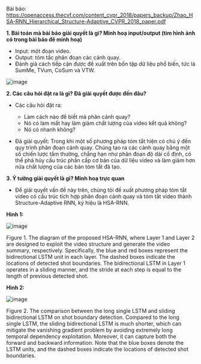 Bài báo: https://openaccess.thecvf.com/content_cvpr_2018/papers_backup/Zhao_HSA-RNN_Hierarchical_Structure-Adaptive_CVPR_2018_paper.pdf

**1. Bài toán mà bài báo giải quyết là gì? Minh hoạ input/output (tìm hình ảnh có trong bài báo để minh hoạ)**

- Input: một đoạn video.
- Output: tóm tắc phân đoạn các cảnh quay.
- Đánh giá cách tiếp cận được đề xuất trên bốn tập dữ liệu phổ biến, tức là SumMe, TVum, CoSum và VTW.

![image](https://user-images.githubusercontent.com/80680544/118486219-8d861a80-b743-11eb-9dd3-21c23eb206c1.png)

**2. Các câu hỏi đặt ra là gì? Đã giải quyết được đến đâu?**
- Các câu hỏi đặt ra:
    - Làm cách nào để biết mà phân cảnh quay?
    - Nó có làm mất hay làm giảm chất lượng của video kết quả không?
    - Nó có nhanh không?
 
- Đã giải quyết: Trong khi một số phương pháp tóm tắt hiện có chú ý đến quy trình phân đoạn cảnh quay. Chúng tạo ra các cảnh quay bằng một số chiến lược tầm thường, chẳng hạn như phân đoạn độ dài cố định, có thể phá hủy cấu trúc phân cấp cơ bản của dữ liệu video và làm giảm hơn nữa chất lượng của các bản tóm tắt đã tạo.

**3. Ý tưởng giải quyết là gì? Minh hoạ trực quan**
- Để giải quyết vấn đề này trên, chúng tôi đề xuất phương pháp tóm tắt video có cấu trúc tích hợp phân đoạn cảnh quay và tóm tắt video thành Structure-Adaptive RNN, ký hiệu là HSA-RNN.

**Hình 1:**

![image](https://user-images.githubusercontent.com/80680544/118486219-8d861a80-b743-11eb-9dd3-21c23eb206c1.png)

Figure 1. The diagram of the proposed HSA-RNN, where Layer 1
and Layer 2 are designed to exploit the video structure and generate the video summary, respectively. Specifically, the blue and red
boxes represent the bidirectional LSTM unit in each layer. The
dashed boxes indicate the locations of detected shot boundaries.
The bidirectional LSTM in Layer 1 operates in a sliding manner,
and the stride at each step is equal to the length of previous detected shot.

**Hình 2:**

![image](https://user-images.githubusercontent.com/80680544/118488118-9d9ef980-b745-11eb-9bc6-26efc1aaeb68.png)

Figure 2. The comparison between the long single LSTM and sliding bidirectional LSTM on shot boundary detection. Compared to  the long single LSTM, the sliding bidirectional LSTM is much shorter, which can mitigate the vanishing gradient problem by avoiding  extremely long temporal dependency exploitation. Moreover, it can capture both the forward and backward information. Note that the blue  boxes denote the LSTM units, and the dashed boxes indicate the locations of detected shot boundaries.
